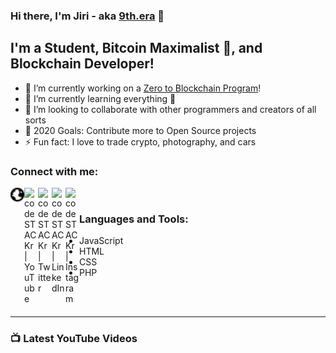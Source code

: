 ### Hi there, I'm Jiri - aka [9th.era][website] 👋

## I'm a Student, Bitcoin Maximalist 🤣, and Blockchain Developer!
- 🔭 I’m currently working on a [Zero to Blockchain Program][website]!
- 🌱 I’m currently learning everything 🤣
- 👯 I’m looking to collaborate with other programmers and creators of all sorts
- 🥅 2020 Goals: Contribute more to Open Source projects
- ⚡ Fun fact: I love to trade crypto, photography, and cars

### Connect with me:

[<img align="left" alt="codeSTACKr.com" width="22px" src="https://raw.githubusercontent.com/iconic/open-iconic/master/svg/globe.svg" />][website]
[<img align="left" alt="codeSTACKr | YouTube" width="22px" src="https://cdn.jsdelivr.net/npm/simple-icons@v3/icons/youtube.svg" />][youtube]
[<img align="left" alt="codeSTACKr | Twitter" width="22px" src="https://cdn.jsdelivr.net/npm/simple-icons@v3/icons/twitter.svg" />][twitter]
[<img align="left" alt="codeSTACKr | LinkedIn" width="22px" src="https://cdn.jsdelivr.net/npm/simple-icons@v3/icons/linkedin.svg" />][linkedin]
[<img align="left" alt="codeSTACKr | Instagram" width="22px" src="https://cdn.jsdelivr.net/npm/simple-icons@v3/icons/instagram.svg" />][instagram]

<br />

### Languages and Tools:
- JavaScript
- HTML
- CSS
- PHP

<br />
<br />

---
### 📺 Latest YouTube Videos
<!-- YOUTUBE:START -->
<!-- YOUTUBE:END -->

[website]: https://www.linkedin.com/in/jiri-adam-a28327190/
[twitter]: https://twitter.com/JiriAJr
[youtube]: https://www.youtube.com/channel/UCFjOW2zcQyGILCfKVuy1iVA
[instagram]: https://www.instagram.com/jiriadamj/
[linkedin]: https://www.linkedin.com/in/jiri-adam-a28327190/